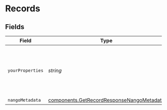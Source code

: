 # Records


## Fields

| Field                                                                                                  | Type                                                                                                   | Required                                                                                               | Description                                                                                            | Example                                                                                                |
| ------------------------------------------------------------------------------------------------------ | ------------------------------------------------------------------------------------------------------ | ------------------------------------------------------------------------------------------------------ | ------------------------------------------------------------------------------------------------------ | ------------------------------------------------------------------------------------------------------ |
| `yourProperties`                                                                                       | *string*                                                                                               | :heavy_minus_sign:                                                                                     | The data Nango synced in for you                                                                       | Your synced data, in the schema you (or Nango) defined in nango.yaml                                   |
| `nangoMetadata`                                                                                        | [components.GetRecordResponseNangoMetadata](../../models/components/getrecordresponsenangometadata.md) | :heavy_minus_sign:                                                                                     | N/A                                                                                                    |                                                                                                        |